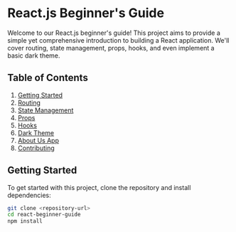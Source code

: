 # React.js Beginner's Guide

Welcome to our React.js beginner's guide! This project aims to provide a simple yet comprehensive introduction to building a React application. We'll cover routing, state management, props, hooks, and even implement a basic dark theme.

## Table of Contents

1. [Getting Started](#getting-started)
2. [Routing](#routing)
3. [State Management](#state-management)
4. [Props](#props)
5. [Hooks](#hooks)
6. [Dark Theme](#dark-theme)
7. [About Us App](#about-us-app)
8. [Contributing](#contributing)

## Getting Started

To get started with this project, clone the repository and install dependencies:

```bash
git clone <repository-url>
cd react-beginner-guide
npm install